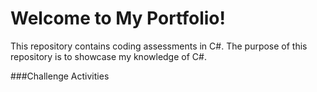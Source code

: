 # Welcome to My Portfolio!

This repository contains coding assessments in C#. The purpose of this repository is to showcase my knowledge of C#.

###Challenge Activities
 
